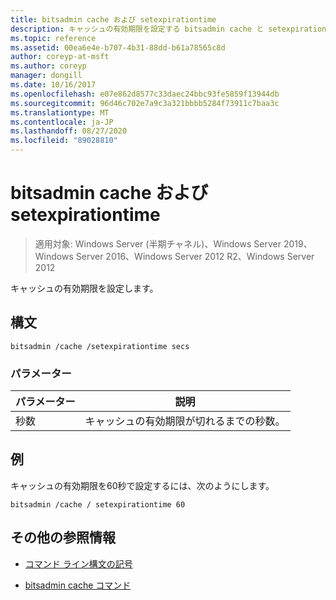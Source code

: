 ```yaml
---
title: bitsadmin cache および setexpirationtime
description: キャッシュの有効期限を設定する bitsadmin cache と setexpirationtime コマンドの参照記事。
ms.topic: reference
ms.assetid: 00ea6e4e-b707-4b31-88dd-b61a78565c8d
author: coreyp-at-msft
ms.author: coreyp
manager: dongill
ms.date: 10/16/2017
ms.openlocfilehash: e07e862d8577c33daec24bbc93fe5859f13944db
ms.sourcegitcommit: 96d46c702e7a9c3a321bbbb5284f73911c7baa3c
ms.translationtype: MT
ms.contentlocale: ja-JP
ms.lasthandoff: 08/27/2020
ms.locfileid: "89028810"
---
```

# <a name="bitsadmin-cache-and-setexpirationtime"></a>bitsadmin cache および setexpirationtime

> 適用対象: Windows Server (半期チャネル)、Windows Server 2019、Windows Server 2016、Windows Server 2012 R2、Windows Server 2012

キャッシュの有効期限を設定します。

## <a name="syntax"></a>構文

```
bitsadmin /cache /setexpirationtime secs
```

### <a name="parameters"></a>パラメーター

| パラメーター | 説明 |
| -------------- | -------------- |
| 秒数 | キャッシュの有効期限が切れるまでの秒数。 |

## <a name="examples"></a>例

キャッシュの有効期限を60秒で設定するには、次のようにします。

```
bitsadmin /cache / setexpirationtime 60
```

## <a name="additional-references"></a>その他の参照情報

- [コマンド ライン構文の記号](command-line-syntax-key.md)

- [bitsadmin cache コマンド](bitsadmin-cache.md)
